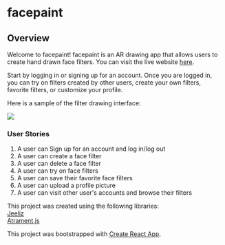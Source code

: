 <h1>facepaint</h1>

<h2>Overview</h2>
Welcome to facepaint! facepaint is an AR drawing app that allows users to create hand drawn face filters. You can visit
the live website <a href="https://facepaint.patriciaarnedo.com">here</a>.

Start by logging in or signing up for an account. Once you are logged in, you can try on filters created by other users, create your own filters, favorite filters, or customize your profile. 

Here is a sample of the filter drawing interface:

<img src=https://i.imgur.com/3u574f8.gif/>

<h3>User Stories</h3>

1. A user can Sign up for an account and log in/log out
2. A user can create a face filter
3. A user can delete a face filter
4. A user can try on face filters
5. A user can save their favorite face filters
6. A user can upload a profile picture 
7. A user can visit other user's accounts and browse their filters


   
This project was created using the following libraries:
<br>
<a a href="https://github.com/jeeliz/jeelizFaceFilter">Jeeliz</a>
<br>
<a a href="https://github.com/jakubfiala/atrament.js?utm_source=designernews">Atrament.js</a>


This project was bootstrapped with [Create React App](https://github.com/facebook/create-react-app).

